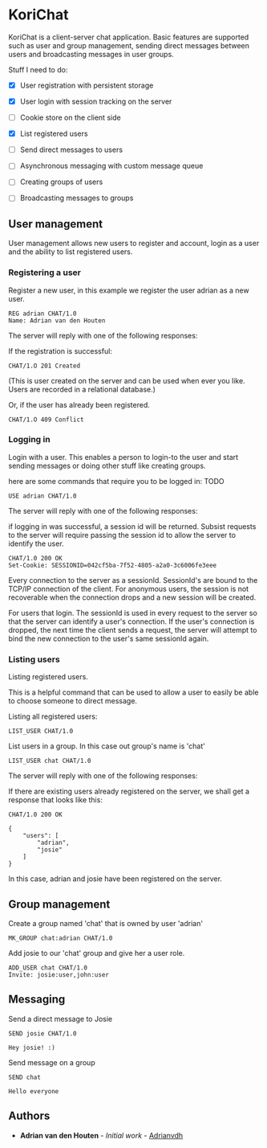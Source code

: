 # KoriChat
KoriChat is a client-server chat application. Basic features are supported such as user and
group management, sending direct messages between users and broadcasting messages in user groups.

Stuff I need to do:
- [x] User registration with persistent storage
- [x] User login with session tracking on the server
- [ ] Cookie store on the client side
- [x] List registered users
- [ ] Send direct messages to users
- [ ] Asynchronous messaging with custom message queue
- [ ] Creating groups of users
- [ ] Broadcasting messages to groups


## User management
User management allows new users to register and account, login as a user and the ability to list registered users.

### Registering a user
Register a new user, in this example we register the user adrian as a new user.

```
REG adrian CHAT/1.0
Name: Adrian van den Houten
```

The server will reply with one of the following responses:

If the registration is successful:
```
CHAT/1.O 201 Created
```
(This is user created on the server and can be used when ever you like. Users are recorded in a relational database.)

Or, if the user has already been registered.

```
CHAT/1.O 409 Conflict
```

### Logging in
Login with a user. This enables a person to login-to the user and start sending messages or doing other
stuff like creating groups.


here are some commands that require you to be logged in:
TODO

```
USE adrian CHAT/1.0
```

The server will reply with one of the following responses:

if logging in was successful, a session id will be returned.
Subsist requests to the server will require passing the session id to allow the server to identify the user.
```
CHAT/1.0 200 OK
Set-Cookie: SESSIONID=042cf5ba-7f52-4805-a2a0-3c6006fe3eee
```
Every connection to the server as a sessionId. SessionId's are bound to the TCP/IP connection of the client.
For anonymous users, the session is not recoverable when the connection drops and a new session will be created.

For users that login. The sessionId is used in every request to the server so that the server can identify a
user's connection. If the user's connection is dropped, the next time the client sends a request, the server
will attempt to bind the new connection to the user's same sessionId again.

### Listing users
Listing registered users.

This is a helpful command that can be used to allow a user to easily be able to choose someone to direct message.

Listing all registered users:

```
LIST_USER CHAT/1.0
```
List users in a group. In this case out group's name is 'chat'
```
LIST_USER chat CHAT/1.0
```

The server will reply with one of the following responses:

If there are existing users already registered on the server, we shall get a response that looks like this:
```
CHAT/1.0 200 OK

{
    "users": [
        "adrian",
        "josie"
    ]
}
```
In this case, adrian and josie have been registered on the server.

## Group management

Create a group named 'chat' that is owned by user 'adrian'

```
MK_GROUP chat:adrian CHAT/1.0
```

Add josie to our 'chat' group and give her a user role.

```
ADD_USER chat CHAT/1.0
Invite: josie:user,john:user
```

## Messaging

Send a direct message to Josie

```
SEND josie CHAT/1.0

Hey josie! :)
```

Send message on a group
```
SEND chat

Hello everyone
```
## Authors

* **Adrian van den Houten** - *Initial work* - [Adrianvdh](https://github.com/Adrianvdh)
